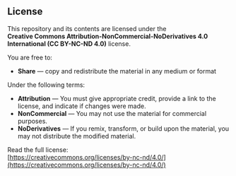 ## License

This repository and its contents are licensed under the  
**Creative Commons Attribution-NonCommercial-NoDerivatives 4.0 International (CC BY-NC-ND 4.0)** license.

You are free to:
- **Share** — copy and redistribute the material in any medium or format

Under the following terms:
- **Attribution** — You must give appropriate credit, provide a link to the license, and indicate if changes were made.
- **NonCommercial** — You may not use the material for commercial purposes.
- **NoDerivatives** — If you remix, transform, or build upon the material, you may not distribute the modified material.

Read the full license:  
[https://creativecommons.org/licenses/by-nc-nd/4.0/](https://creativecommons.org/licenses/by-nc-nd/4.0/)
